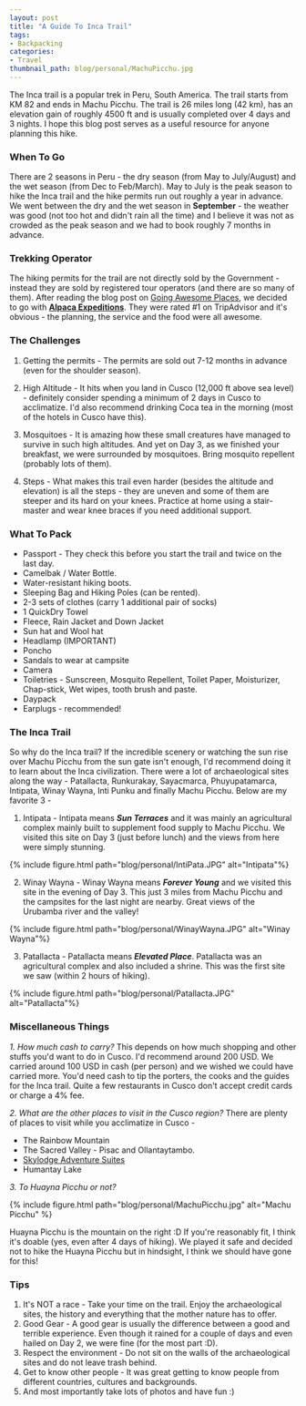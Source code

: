 ```yaml
---
layout: post
title: "A Guide To Inca Trail"
tags:
- Backpacking
categories:
- Travel
thumbnail_path: blog/personal/MachuPicchu.jpg
---
```


The Inca trail is a popular trek in Peru, South America. The trail starts from KM 82 and ends in Machu Picchu. The trail is 26 miles long (42 km), has an elevation gain of roughly 4500 ft and is usually completed over 4 days and 3 nights. I hope this blog post serves as a useful resource for anyone planning this hike.

### When To Go

There are 2 seasons in Peru - the dry season (from May to July/August) and the wet season (from Dec to Feb/March). May to July is the peak season to hike the Inca trail and the hike permits run out roughly a year in advance. We went between the dry and the wet season in **September** - the weather was good (not too hot and didn't rain all the time) and I believe it was not as crowded as the peak season and we had to book roughly 7 months in advance.

### Trekking Operator

The hiking permits for the trail are not directly sold by the Government - instead they are sold by registered tour operators (and there are so many of them). After reading the blog post on [Going Awesome Places](https://goingawesomeplaces.com/ultimate-machu-picchu-inca-trail-planning-guide/), we decided to go with [**Alpaca Expeditions**](https://www.alpacaexpeditions.com/). They were rated #1 on TripAdvisor and it's obvious - the planning, the service and the food were all awesome.

### The Challenges

1. Getting the permits - The permits are sold out 7-12 months in advance (even for the shoulder season).

2. High Altitude - It hits when you land in Cusco (12,000 ft above sea level) - definitely consider spending a minimum of 2 days in Cusco to acclimatize. I'd also recommend drinking Coca tea in the morning (most of the hotels in Cusco have this).

3. Mosquitoes - It is amazing how these small creatures have managed to survive in such high altitudes. And yet on Day 3, as we finished your breakfast, we were surrounded by mosquitoes. Bring mosquito repellent (probably lots of them).

4. Steps - What makes this trail even harder (besides the altitude and elevation) is all the steps - they are uneven and some of them are steeper and its hard on your knees. Practice at home using a stair-master and wear knee braces if you need additional support.

### What To Pack

* Passport - They check this before you start the trail and twice on the last day.
* Camelbak / Water Bottle.
* Water-resistant hiking boots.
* Sleeping Bag and Hiking Poles (can be rented).
* 2-3 sets of clothes (carry 1 additional pair of socks)
* 1 QuickDry Towel
* Fleece, Rain Jacket and Down Jacket
* Sun hat and Wool hat
* Headlamp (IMPORTANT)
* Poncho
* Sandals to wear at campsite
* Camera
* Toiletries - Sunscreen, Mosquito Repellent, Toilet Paper, Moisturizer, Chap-stick, Wet wipes, tooth brush and paste. 
* Daypack
* Earplugs - recommended!

### The Inca Trail

So why do the Inca trail? If the incredible scenery or watching the sun rise over Machu Picchu from the sun gate isn't enough, I'd recommend doing it to learn about the Inca civilization. There were a lot of archaeological sites along the way - Patallacta, Runkurakay, Sayacmarca, Phuyupatamarca, Intipata, Winay Wayna, Inti Punku and finally Machu Picchu. Below are my favorite 3 - 

1. Intipata - Intipata means ***Sun Terraces*** and it was mainly an agricultural complex mainly built to supplement food supply to Machu Picchu. We visited this site on Day 3 (just before lunch) and the views from here were simply stunning.

{% include figure.html path="blog/personal/IntiPata.JPG" alt="Intipata"%}

2. Winay Wayna - Winay Wayna means ***Forever Young*** and we visited this site in the evening of Day 3. This just 3 miles from Machu Picchu and the campsites for the last night are nearby. Great views of the Urubamba river and the valley!

{% include figure.html path="blog/personal/WinayWayna.JPG" alt="Winay Wayna"%}

3. Patallacta - Patallacta means ***Elevated Place***. Patallacta was an agricultural complex and also included a shrine. This was the first site we saw (within 2 hours of hiking).

{% include figure.html path="blog/personal/Patallacta.JPG" alt="Patallacta"%}

### Miscellaneous Things

*1. How much cash to carry?*
This depends on how much shopping and other stuffs you'd want to do in Cusco. I'd recommend around 200 USD. We carried around 100 USD in cash (per person) and we wished we could have carried more. You'd need cash to tip the porters, the cooks and the guides for the Inca trail. Quite a few restaurants in Cusco don't accept credit cards or charge a 4% fee.

*2. What are the other places to visit in the Cusco region?*
There are plenty of places to visit while you acclimatize in Cusco - 
- The Rainbow Mountain
- The Sacred Valley - Pisac and Ollantaytambo.
- [Skylodge Adventure Suites](https://naturavive.com/web/skylodge-adventure-suites/)
- Humantay Lake

*3. To Huayna Picchu or not?*

{% include figure.html path="blog/personal/MachuPicchu.jpg" alt="Machu Picchu" %}

Huayna Picchu is the mountain on the right :D If you're reasonably fit, I think it's doable (yes, even after 4 days of hiking). We played it safe and decided not to hike the Huayna Picchu but in hindsight, I think we should have gone for this!

### Tips

1. It's NOT a race - Take your time on the trail. Enjoy the archaeological sites, the history and everything that the mother nature has to offer.
2. Good Gear - A good gear is usually the difference between a good and terrible experience. Even though it rained for a couple of days and even hailed on Day 2, we were fine (for the most part :D).
3. Respect the environment - Do not sit on the walls of the archaeological sites and do not leave trash behind.
4. Get to know other people - It was great getting to know people from different countries, cultures and backgrounds.
5. And most importantly take lots of photos and have fun :)
